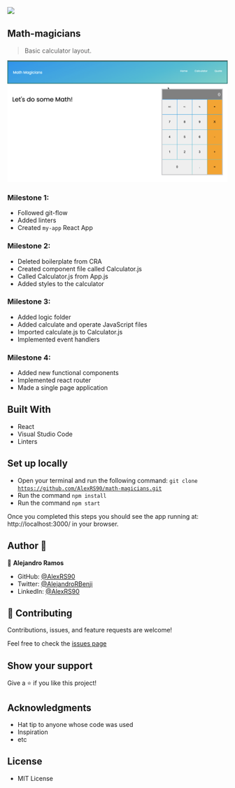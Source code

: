 ![](https://img.shields.io/badge/Microverse-blueviolet)

## Math-magicians

> Basic calculator layout.

![screenshot](ssSPA.png)

### Milestone 1:
 - Followed git-flow
 - Added linters
 - Created <code>my-app</code> React App
### Milestone 2:
 - Deleted boilerplate from CRA
 - Created component file called Calculator.js
 - Called Calculator.js from App.js
 - Added styles to the calculator
### Milestone 3:
 - Added logic folder
 - Added calculate and operate JavaScript files
 - Imported calculate.js to Calculator.js
 - Implemented event handlers
### Milestone 4:
 - Added new functional components
 - Implemented react router
 - Made a single page application
 
## Built With

- React
- Visual Studio Code
- Linters

## Set up locally

- Open your terminal and run the following command: <code>git clone https://github.com/AlexRS90/math-magicians.git</code>
- Run the command <code>npm install</code>
- Run the command <code>npm start</code>

Once you completed this steps you should see the app running at: http://localhost:3000/ in your browser.

## Author 👤

👤 **Alejandro Ramos**

- GitHub: [@AlexRS90](https://github.com/AlexRS90)
- Twitter: [@AlejandroRBenji](https://twitter.com/AlejandroRBenji)
- LinkedIn: [@AlexRS90](https://www.linkedin.com/in/AlexRS90/)

## 🤝 Contributing

Contributions, issues, and feature requests are welcome!

Feel free to check the [issues page](https://github.com/AlexRS90/liderboard/issues)

## Show your support

Give a ⭐️ if you like this project!

## Acknowledgments

- Hat tip to anyone whose code was used
- Inspiration
- etc

## License

- MIT License